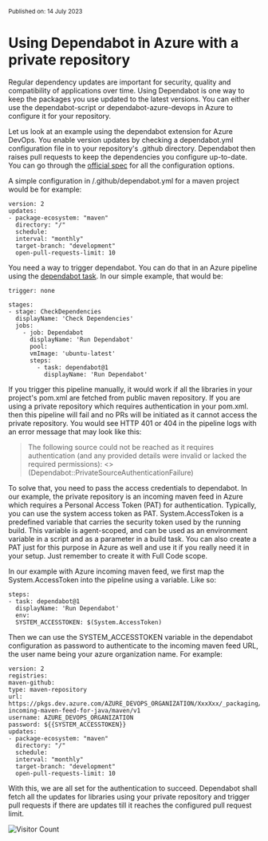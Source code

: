 <small>Published on: 14 July 2023</small>

# Using Dependabot in Azure with a private repository

Regular dependency updates are important for security, quality and compatibility of applications over time. Using Dependabot is one way to keep the packages you use updated to the latest versions.
You can either use the dependabot-script or dependabot-azure-devops in Azure to configure it for your repository.

Let us look at an example using the dependabot extension for Azure DevOps. You enable version updates by checking a dependabot.yml configuration file in to your repository's .github directory. Dependabot then raises pull requests to keep the dependencies you configure up-to-date. You can go through the [official spec](https://docs.github.com/en/code-security/dependabot/dependabot-version-updates/configuration-options-for-the-dependabot.yml-file) for all the configuration options.

A simple configuration in /.github/dependabot.yml for a maven project would be for example:
~~~
version: 2
updates:
- package-ecosystem: "maven"
  directory: "/"
  schedule:
  interval: "monthly"
  target-branch: "development"
  open-pull-requests-limit: 10
~~~

You need a way to trigger dependabot. You can do that in an Azure pipeline using the [dependabot task](https://marketplace.visualstudio.com/items?itemName=tingle-software.dependabot). In our simple example, that would be:
~~~
trigger: none

stages:
- stage: CheckDependencies
  displayName: 'Check Dependencies'
  jobs:
    - job: Dependabot
      displayName: 'Run Dependabot'
      pool:
      vmImage: 'ubuntu-latest'
      steps:
        - task: dependabot@1
          displayName: 'Run Dependabot'
~~~

If you trigger this pipeline manually, it would work if all the libraries in your project's pom.xml are fetched from public maven repository.
If you are using a private repository which requires authentication in your pom.xml. then this pipeline will fail and no PRs will be initiated as it cannot access the private repository.
You would see HTTP 401 or 404 in the pipeline logs with an error message that may look like this:
> The following source could not be reached as it requires authentication (and any provided details were invalid or lacked the required permissions): <<URL of the repository>> (Dependabot::PrivateSourceAuthenticationFailure)

To solve that, you need to pass the access credentials to dependabot. In our example, the private repository is an incoming maven feed in Azure which requires a Personal Access Token (PAT) for authentication.
Typically, you can use the system access token as PAT. System.AccessToken is a predefined variable that carries the security token used by the running build. This variable is agent-scoped, and can be used as an environment variable in a script and as a parameter in a build task. You can also create a PAT just for this purpose in Azure as well and use it if you really need it in your setup. Just remember to create it with Full Code scope.

In our example with Azure incoming maven feed, we first map the System.AccessToken into the pipeline using a variable. Like so:
~~~
steps:
- task: dependabot@1
  displayName: 'Run Dependabot'
  env:
  SYSTEM_ACCESSTOKEN: $(System.AccessToken)
~~~

Then we can use the SYSTEM_ACCESSTOKEN variable in the dependabot configuration as password to authenticate to the incoming maven feed URL, the user name being your azure organization name.
For example:
~~~
version: 2
registries:
maven-github:
type: maven-repository
url:  https://pkgs.dev.azure.com/AZURE_DEVOPS_ORGANIZATION/XxxXxx/_packaging/XXXXX-incoming-maven-feed-for-java/maven/v1
username: AZURE_DEVOPS_ORGANIZATION
password: ${{SYSTEM_ACCESSTOKEN}}
updates:
- package-ecosystem: "maven"
  directory: "/"
  schedule:
  interval: "monthly"
  target-branch: "development"
  open-pull-requests-limit: 10
~~~

With this, we are all set for the authentication to succeed. Dependabot shall fetch all the updates for libraries using your private repository and trigger pull requests if there are updates till it reaches the configured pull request limit.

![Visitor Count](https://visitor-badge.laobi.icu/badge?page_id=kumaresh.github.io.using-dependabot-in-azure-with-private-repository)